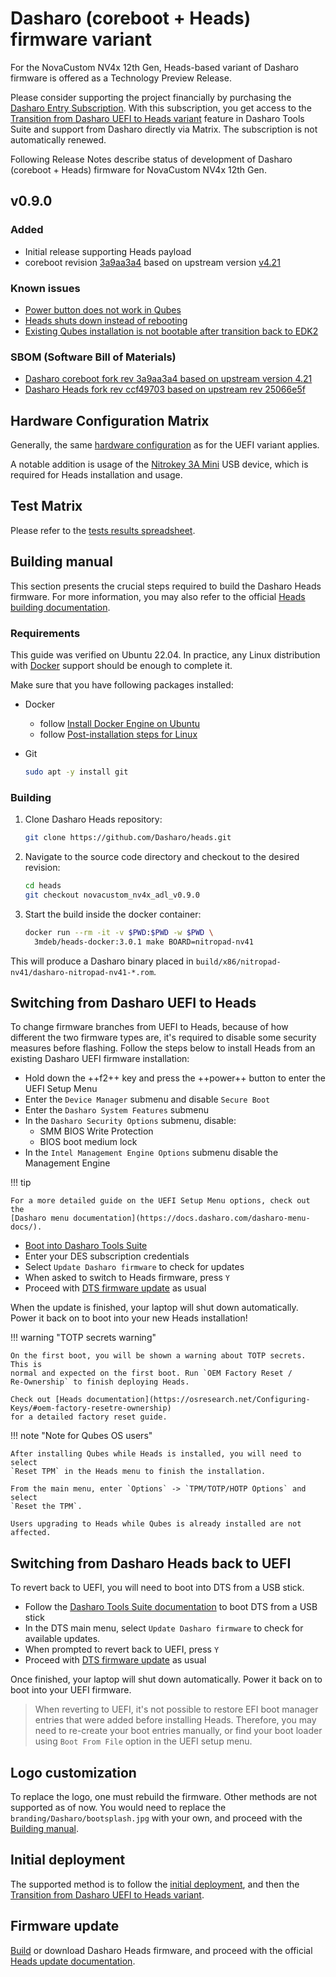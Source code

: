 # Dasharo (coreboot + Heads) firmware variant

For the NovaCustom NV4x 12th Gen, Heads-based variant of Dasharo firmware is
offered as a Technology Preview Release.

Please consider supporting the project financially by purchasing the
[Dasharo Entry Subscription](https://novacustom.com/product/dasharo-entry-subscription/).
With this subscription, you get access to the
[Transition from Dasharo UEFI to Heads variant](#transition-from-dasharo-uefi-to-heads-variant)
feature in Dasharo Tools Suite and support from Dasharo directly via Matrix.
The subscription is not automatically renewed.

Following Release Notes describe status of development of Dasharo (coreboot +
Heads) firmware for NovaCustom NV4x 12th Gen.

## v0.9.0

### Added

* Initial release supporting Heads payload
* coreboot revision [3a9aa3a4](https://github.com/Dasharo/coreboot/commits/3a9aa3a4692f3dd49732f5b4e3ec54be385f0969/)
  based on upstream version [v4.21](https://doc.coreboot.org/releases/coreboot-4.21-relnotes.html)

### Known issues

* [Power button does not work in Qubes](https://github.com/Dasharo/dasharo-issues/issues/710)
* [Heads shuts down instead of rebooting](https://github.com/Dasharo/dasharo-issues/issues/711)
* [Existing Qubes installation is not bootable after transition back to EDK2](https://github.com/Dasharo/dasharo-issues/issues/713)

### SBOM (Software Bill of Materials)

* [Dasharo coreboot fork rev 3a9aa3a4 based on upstream version 4.21](https://github.com/Dasharo/coreboot/tree/3a9aa3a4)
* [Dasharo Heads fork rev ccf49703 based on upstream rev 25066e5f](https://github.com/Dasharo/heads/tree/ccf49703)

## Hardware Configuration Matrix

Generally, the same [hardware configuration](hardware-matrix.md) as for the
UEFI variant applies.

A notable addition is usage of the
[Nitrokey 3A Mini](https://novacustom.com/product/nitrokey-3a-mini/)
USB device, which is required for Heads installation and usage.

## Test Matrix

Please refer to the [tests results spreadsheet](https://docs.google.com/spreadsheets/d/1yWZ--zFPIsQhXZByf7nJIrasQYuRSf1yCi60lY_RGsQ).

## Building manual

This section presents the crucial steps required to build the Dasharo Heads
firmware. For more information, you may also refer to the official
[Heads building documentation](https://osresearch.net/general-building/).

### Requirements

This guide was verified on Ubuntu 22.04. In practice, any Linux distribution
with [Docker](https://www.docker.com/) support should be enough to complete it.

Make sure that you have following packages installed:

* Docker
    - follow [Install Docker Engine on Ubuntu](https://docs.docker.com/engine/install/ubuntu/)
    - follow [Post-installation steps for Linux](https://docs.docker.com/engine/install/linux-postinstall/)
* Git

    ```bash
    sudo apt -y install git
    ```

### Building

1. Clone Dasharo Heads repository:

    ```bash
    git clone https://github.com/Dasharo/heads.git
    ```

1. Navigate to the source code directory and checkout to the desired revision:

    ```bash
    cd heads
    git checkout novacustom_nv4x_adl_v0.9.0
    ```

1. Start the build inside the docker container:

    ```bash
    docker run --rm -it -v $PWD:$PWD -w $PWD \
      3mdeb/heads-docker:3.0.1 make BOARD=nitropad-nv41
    ```

This will produce a Dasharo binary placed in
`build/x86/nitropad-nv41/dasharo-nitropad-nv41-*.rom`.

## Switching from Dasharo UEFI to Heads

To change firmware branches from UEFI to Heads, because of how different the two
firmware types are, it's required to disable some security measures before
flashing. Follow the steps below to install Heads from an existing Dasharo UEFI
firmware installation:

* Hold down the ++f2++ key and press the ++power++ button to enter the UEFI
  Setup Menu
* Enter the `Device Manager` submenu and disable `Secure Boot`
* Enter the `Dasharo System Features` submenu
* In the `Dasharo Security Options` submenu, disable:
    - SMM BIOS Write Protection
    - BIOS boot medium lock
* In the `Intel Management Engine Options` submenu disable the Management Engine

!!! tip

    For a more detailed guide on the UEFI Setup Menu options, check out the
    [Dasharo menu documentation](https://docs.dasharo.com/dasharo-menu-docs/).

* [Boot into Dasharo Tools Suite](https://docs.dasharo.com/dasharo-tools-suite/documentation/#running)
* Enter your DES subscription credentials
* Select `Update Dasharo firmware` to check for updates
* When asked to switch to Heads firmware, press `Y`
* Proceed with [DTS firmware update](https://docs.dasharo.com/dasharo-tools-suite/documentation/#firmware-update)
  as usual

When the update is finished, your laptop will shut down automatically. Power it
back on to boot into your new Heads installation!

!!! warning "TOTP secrets warning"

    On the first boot, you will be shown a warning about TOTP secrets. This is
    normal and expected on the first boot. Run `OEM Factory Reset /
    Re-Ownership` to finish deploying Heads.

    Check out [Heads documentation](https://osresearch.net/Configuring-Keys/#oem-factory-resetre-ownership)
    for a detailed factory reset guide.

!!! note "Note for Qubes OS users"

    After installing Qubes while Heads is installed, you will need to select
    `Reset TPM` in the Heads menu to finish the installation.

    From the main menu, enter `Options` -> `TPM/TOTP/HOTP Options` and select
    `Reset the TPM`.

    Users upgrading to Heads while Qubes is already installed are not affected.

## Switching from Dasharo Heads back to UEFI

To revert back to UEFI, you will need to boot into DTS from a USB stick.

* Follow the [Dasharo Tools Suite documentation](https://docs.dasharo.com/dasharo-tools-suite/documentation/#running)
  to boot DTS from a USB stick
* In the DTS main menu, select `Update Dasharo firmware` to check for available
  updates.
* When prompted to revert back to UEFI, press `Y`
* Proceed with [DTS firmware update](https://docs.dasharo.com/dasharo-tools-suite/documentation/#firmware-update)
  as usual

Once finished, your laptop will shut down automatically. Power it back on to
boot into your UEFI firmware.

> When reverting to UEFI, it's not possible to restore EFI boot manager entries
> that were added before installing Heads. Therefore, you may need to re-create
> your boot entries manually, or find your boot loader using `Boot From File`
> option in the UEFI setup menu.

## Logo customization

To replace the logo, one must rebuild the firmware. Other methods are not
supported as of now. You would need to replace the
`branding/Dasharo/bootsplash.jpg` with your own, and proceed with the
[Building manual](#building-manual).

## Initial deployment

The supported method is to follow the
[initial deployment](/unified/novacustom/initial-deployment.md), and then the
[Transition from Dasharo UEFI to Heads variant](#switching-from-dasharo-uefi-to-heads).

## Firmware update

[Build](#building-manual) or download Dasharo Heads firmware, and proceed with
the official [Heads update documentation](https://osresearch.net/Updating).
